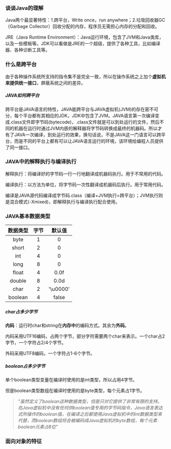 ### 谈谈Java的理解

Java两个最显著特性：1.跨平台，Write once，run anywhere；2.垃圾回收器GC（Garbage Collector）回收分配的内存，程序员无需担心内存的分配和回收。

JRE（Java Runtime Environment）：Java运行环境，包含了JVM和Java类库，以及一些模板等。JDK可以看做是JRE的一个超级，提供了各种工具，比如编译器、各种诊断工具等。

### 什么是跨平台

由于各种操作系统所支持的指令集不是完全一致，所以在操作系统之上加个**虚拟机来提供统一接口**，屏蔽系统之间的差异。

##### JAVA如何跨平台

跨平台是JAVA语言的特性，JAVA能跨平台与JAVA虚拟机(JVM)的存在密不可分，每个平台都有其相应的JDK，JDK中包含了JVM。JAVA语言第一次编译变成.class文件即字节码(bytecode)，.class文件就是可以到处运行的文件，然后不同的机器在运行时通过JVM内嵌的解释器将字节码转换成最终的机器码。所以才有了JAVA一次编译，到处运行的效果，换句话说，不是JAVA这一门语言可以跨平台，而是不同的平台上都有可以让JAVA语言运行的环境，该环境给编程人员提供了同一接口。

### JAVA中的解释执行与编译执行

解释执行：将编译好的字节码一行一行地翻译成机器码执行。用于不常用的代码。

编译执行：以方法为单位，将字节码一次性翻译成机器码后执行。用于常用代码。

编译是JAVA源代码编译成字节码.class（编译+JVM执行=跨平台）；JVM执行则是混合模式(-Xmixed)，即解释执行与编译执行配合使用。

### JAVA基本数据类型

| 数据类型 | 字节 |  默认值  |
| :------: | :--: | :------: |
|   byte   |  1   |    0     |
|  short   |  2   |    0     |
|   int    |  4   |    0     |
|   long   |  8   |    0     |
|  float   |  4   |   0.0f   |
|  double  |  8   |   0.0d   |
|   char   |  2   | '\u0000' |
| boolean  |  4   |  false   |

##### char占多少字节

**内码**：运行时char和string在**内存中**的编码方式。其余为**外码**。

内码采用UTF16编码，占两个字节，部分字符需要两个char来表示。一个char占2字节，一个字符占2/4个字节。

外码采用UTF8编码，一个字符占1-6个字节。

##### boolean占多少字节

单个boolean类型变量在编译时使用的是int类型，所以占用4字节。

但是boolean类型数组在编译时使用的是byte类型，每个元素占1字节。

> *"虽然定义了boolean这种数据类型，但是只对它提供了非常有限的支持。在Java虚拟机中没有任何供boolean值专用的字节码指令，Java语言表达式所操作的boolean值，在编译之后都使用Java虚拟机中的int数据类型来代替，而boolean数组将会被编码成Java虚拟机的byte数组，每个元素boolean元素占8位"*

### 面向对象的特征


